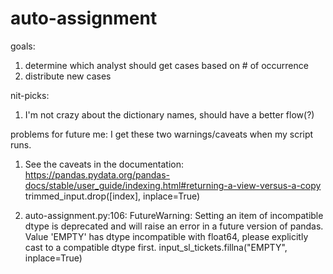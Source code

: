 # auto-assignment

goals:
 1. determine which analyst should get cases based on # of occurrence
 2. distribute new cases

nit-picks:
1. I'm not crazy about the dictionary names, should have a better flow(?)

problems for future me:
I get these two warnings/caveats when my script runs.

1. See the caveats in the documentation: https://pandas.pydata.org/pandas-docs/stable/user_guide/indexing.html#returning-a-view-versus-a-copy
  trimmed_input.drop([index], inplace=True)

2. auto-assignment.py:106: FutureWarning: Setting an item of incompatible dtype is deprecated and will raise an error in a future version of pandas. Value 'EMPTY' has dtype incompatible with float64, please explicitly cast to a compatible dtype first.
  input_sl_tickets.fillna("EMPTY", inplace=True)
